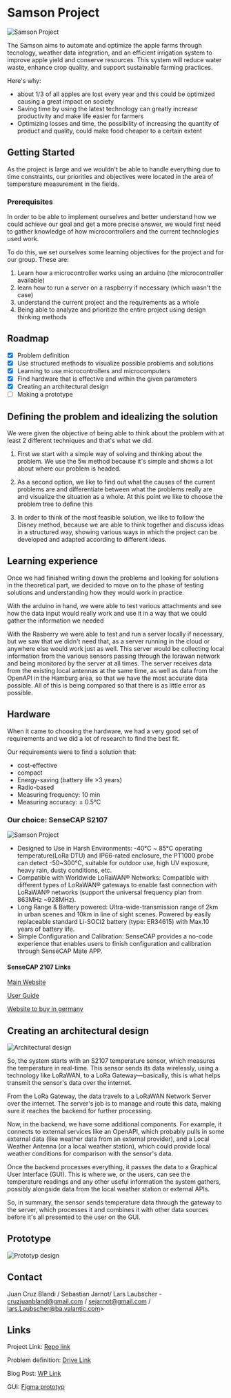 # Samson Project

![Samson Project](./images/samsonLogo.PNG)

The Samson aims to automate and optimize the apple farms through tecnology, weather data integration, and an efficient irrigation system to improve apple yield and conserve resources. This system will reduce water waste, enhance crop quality, and support sustainable farming practices.

Here's why:
* about 1/3 of all apples are lost every year and this could be optimized causing a great impact on society
* Saving time by using the latest technology can greatly increase productivity and make life easier for farmers
* Optimizing losses and time, the possibility of increasing the quantity of product and quality, could make food cheaper to a certain extent


<!-- GETTING STARTED -->
## Getting Started

As the project is large and we wouldn't be able to handle everything due to time constraints, our priorities and objectives were located in the area of temperature measurement in the fields.

### Prerequisites

In order to be able to implement ourselves and better understand how we could achieve our goal and get a more precise answer, we would first need to gather knowledge of how microcontrollers and the current technologies used work.

To do this, we set ourselves some learning objectives for the project and for our group. These are:

1. Learn how a microcontroller works using an arduino (the microcontroller available)
2. learn how to run a server on a raspberry if necessary (which wasn't the case)
3. understand the current project and the requirements as a whole
4. Being able to analyze and prioritize the entire project using design thinking methods


<!-- ROADMAP -->
## Roadmap

- [x] Problem definition
- [x] Use structured methods to visualize possible problems and solutions
- [x] Learning to use microcontrollers and microcomputers
- [x] Find hardware that is effective and within the given parameters
- [x] Creating an architectural design
- [ ] Making a prototype

<!-- DEFINITION AND IDEALIZATION -->
## Defining the problem and idealizing the solution

We were given the objective of being able to think about the problem with at least 2 different techniques and that's what we did.

1. First we start with a simple way of solving and thinking about the problem. We use the 5w method because it's simple and shows a lot about where our problem is headed.

2. As a second option, we like to find out what the causes of the current problems are and differentiate between what the problems really are and visualize the situation as a whole. At this point we like to choose the problem tree to define this

3. In order to think of the most feasible solution, we like to follow the Disney method, because we are able to think together and discuss ideas in a structured way, showing various ways in which the project can be developed and adapted according to different ideas.

   
<!-- LEARNING EXPERIENCE -->
## Learning experience

Once we had finished writing down the problems and looking for solutions in the theoretical part, we decided to move on to the phase of testing solutions and understanding how they would work in practice.

With the arduino in hand, we were able to test various attachments and see how the data input would really work and use it in a way that we could gather the information we needed

With the Rasberry we were able to test and run a server locally if necessary, but we saw that we didn't need that, as a server running in the cloud or anywhere else would work just as well. This server would be collecting local information from the various sensors passing through the lorawan network and being monitored by the server at all times. The server receives data from the existing local antennas at the same time, as well as data from the OpenAPI in the Hamburg area, so that we have the most accurate data possible. All of this is being compared so that there is as little error as possible.

## Hardware

When it came to choosing the hardware, we had a very good set of requirements and we did a lot of research to find the best fit.

Our requirements were to find a solution that:

- cost-effective
- compact
- Energy-saving (battery life  >3 years)
- Radio-based
- Measuring frequency: 10 min
- Measuring accuracy: ± 0.5°C


### Our choice: SenseCAP S2107
![Samson Project](./images/senseCapSensor.PNG)

- Designed to Use in Harsh Environments: -40℃ ~ 85℃ operating temperature(LoRa DTU) and IP66-rated enclosure, the PT1000 probe can detect -50~300℃, suitable for outdoor use, high UV exposure, heavy rain, dusty conditions, etc.
- Compatible with Worldwide LoRaWAN® Networks: Compatible with different types of LoRaWAN® gateways to enable fast connection with LoRaWAN® networks (support the universal frequency plan from 863MHz ~928MHz).
- Long Range & Battery powered: Ultra-wide-transmission range of 2km in urban scenes and 10km in line of sight scenes. Powered by easily replaceable standard Li-SOCl2 battery (type: ER34615) with Max.10 years of battery life.
- Simple Configuration and Calibration: SenseCAP provides a no-code experience that enables users to finish configuration and calibration through SenseCAP Mate APP.


#### SenseCAP 2107 Links

[Main Website](https://www.seeedstudio.com/SenseCAP-S2107-Temperature-Sensor-p-5807.html)

[User Guide](https://wiki.seeedstudio.com/SenseCAP_S2107/)

[Website to buy in germany](https://www.antratek.de/sensecap-s2107-lorawan-temperature-sensor-with-pt1000)

## Creating an architectural design

![Architectural design](./images/softwareArchitecture.PNG)

So, the system starts with an S2107 temperature sensor, which measures the temperature in real-time. This sensor sends its data wirelessly, using a technology like LoRaWAN, to a LoRa Gateway—basically, this is what helps transmit the sensor's data over the internet.

From the LoRa Gateway, the data travels to a LoRaWAN Network Server over the internet. The server's job is to manage and route this data, making sure it reaches the backend for further processing.

Now, in the backend, we have some additional components. For example, it connects to external services like an OpenAPI, which probably pulls in some external data (like weather data from an external provider), and a Local Weather Antenna (or a local weather station), which could provide local weather conditions for comparison with the sensor's data.

Once the backend processes everything, it passes the data to a Graphical User Interface (GUI). This is where we, or the users, can see the temperature readings and any other useful information the system gathers, possibly alongside data from the local weather station or external APIs.

So, in summary, the sensor sends temperature data through the gateway to the server, which processes it and combines it with other data sources before it's all presented to the user on the GUI.

## Prototype

![Prototyp design](./images/prototypDesign.PNG)

<!-- CONTACT -->
## Contact

Juan Cruz Blandi / Sebastian Jarnot/ Lars Laubscher - cruzjuanbland@gmail.com / sejarnot@gmail.com / lars.Laubscher@ba.valantic.com>

<!-- LINKS -->
## Links

Project Link: [Repo link](https://github.com/FOrDunn/Bili-Hackaton)

Problem definition: [Drive Link](https://onedrive.live.com/edit?id=7FA99F1BEC275713!s1bb753fc09504a9fb29d8feb43986fa3&resid=7FA99F1BEC275713!s1bb753fc09504a9fb29d8feb43986fa3&cid=7fa99f1bec275713&ithint=file%2Cdocx&redeem=aHR0cHM6Ly8xZHJ2Lm1zL3cvYy83ZmE5OWYxYmVjMjc1NzEzL0VmeFR0eHRRQ1o5S3NwMlA2ME9ZYjZNQlFMZm0wamtxZ1NiRnpXbWFPMjJmU1E_ZT1hMVgwWWQ&migratedtospo=true&wdo=2)

Blog Post: [WP Link](https://www.designentrepreneurshipworkshop.org/2024/10/13/revolutionizing-apple-farming-with-the-samson-project-a-technological-approach/)

GUI: [Figma prototyp](https://www.figma.com/proto/296XwRpGYLkkY4USLX0ISy/Bili-Hackaton?node-id=1-168&t=6HZQFzedZFZbKUpX-1)
